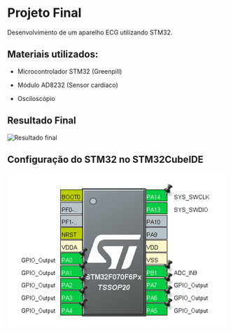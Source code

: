 # Projeto Final

Desenvolvimento de um aparelho ECG utilizando STM32.

## Materiais utilizados:

- Microcontrolador STM32 (Greenpill)

- Módulo AD8232 (Sensor cardíaco)

- Osciloscópio

## Resultado Final

![Resultado final](https://github.com/kelvinleandro/UFC/blob/main/TI0144-sistemas-microprocessados/projeto-stm32-ecg/final.gif)

## Configuração do STM32 no STM32CubeIDE

![STM32 configuração](https://github.com/kelvinleandro/UFC/blob/main/TI0144-sistemas-microprocessados/projeto-stm32-ecg/stm_config.png)
